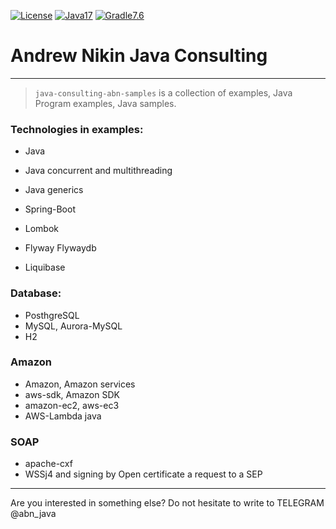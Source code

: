 [![License](https://img.shields.io/badge/License-Apache%202.0-blue.svg)](https://opensource.org/licenses/Apache-2.0)
[![Java17](https://img.shields.io/badge/java-17-blue)](https://img.shields.io/badge/java-17-blue)
[![Gradle7.6](https://img.shields.io/badge/gradle-v7-blue)](https://img.shields.io/badge/gradle-v7-blue)

# Andrew Nikin Java Consulting

-----

> `java-consulting-abn-samples` is a collection of examples, Java Program examples, Java samples.


### Technologies in examples: 
* Java 
* Java concurrent and multithreading
* Java generics 

* Spring-Boot
* Lombok
* Flyway Flywaydb 
* Liquibase

### Database:
* PosthgreSQL
* MySQL, Aurora-MySQL
* H2

### Amazon
* Amazon, Amazon services
* aws-sdk, Amazon SDK
* amazon-ec2, aws-ec3
* AWS-Lambda java

### SOAP
* apache-cxf
* WSSj4 and signing by Open certificate a request to a SEP 

---
Are you interested in something else? Do not hesitate to write to TELEGRAM @abn_java
